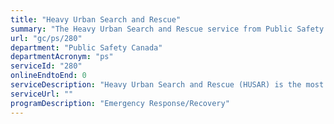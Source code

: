 ```yaml
---
title: "Heavy Urban Search and Rescue"
summary: "The Heavy Urban Search and Rescue service from Public Safety Canada is not available end-to-end online, according to the GC Service Inventory."
url: "gc/ps/280"
department: "Public Safety Canada"
departmentAcronym: "ps"
serviceId: "280"
onlineEndtoEnd: 0
serviceDescription: "Heavy Urban Search and Rescue (HUSAR) is the most technically specialized form of USAR.  HUSAR Task Forces are interdisciplinary teams comprised of specialists from across the emergency response spectrum.  Capabilities include search and rescue, communications, logistics, emergency medical assistance, technical and canine search, and structural assessment"
serviceUrl: ""
programDescription: "Emergency Response/Recovery"
---
```

